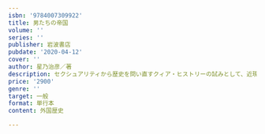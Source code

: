 ```yaml
---
isbn: '9784007309922'
title: 男たちの帝国
volume: ''
series: ''
publisher: 岩波書店
pubdate: '2020-04-12'
cover: ''
author: 星乃治彦／著
description: セクシュアリティから歴史を問い直すクィア・ヒストリーの試みとして、近現代ドイツ史の深層を掘り起こす。
price: '2900'
genre: ''
target: 一般
format: 単行本
content: 外国歴史

---
```

